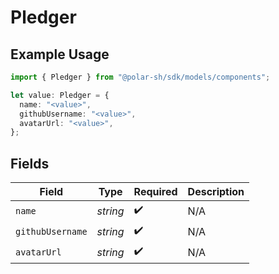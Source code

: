 # Pledger

## Example Usage

```typescript
import { Pledger } from "@polar-sh/sdk/models/components";

let value: Pledger = {
  name: "<value>",
  githubUsername: "<value>",
  avatarUrl: "<value>",
};
```

## Fields

| Field              | Type               | Required           | Description        |
| ------------------ | ------------------ | ------------------ | ------------------ |
| `name`             | *string*           | :heavy_check_mark: | N/A                |
| `githubUsername`   | *string*           | :heavy_check_mark: | N/A                |
| `avatarUrl`        | *string*           | :heavy_check_mark: | N/A                |